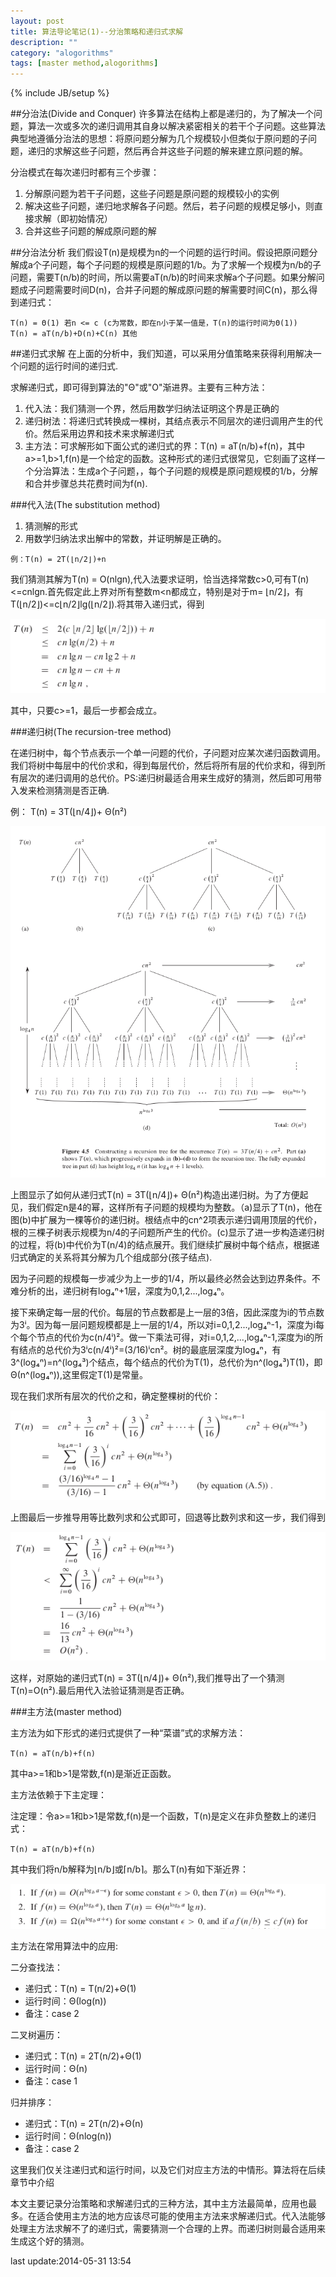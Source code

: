 ```yaml
---
layout: post
title: 算法导论笔记(1)--分治策略和递归式求解
description: ""
category: "alogorithms"
tags: [master method,alogorithms]
---
```

{% include JB/setup %}

##分治法(Divide and Conquer)
许多算法在结构上都是递归的，为了解决一个问题，算法一次或多次的递归调用其自身以解决紧密相关的若干个子问题。这些算法典型地遵循分治法的思想：将原问题分解为几个规模较小但类似于原问题的子问题，递归的求解这些子问题，然后再合并这些子问题的解来建立原问题的解。

分治模式在每次递归时都有三个步骤：

1. 分解原问题为若干子问题，这些子问题是原问题的规模较小的实例
2. 解决这些子问题，递归地求解各子问题。然后，若子问题的规模足够小，则直接求解（即初始情况）
3. 合并这些子问题的解成原问题的解

##分治法分析
我们假设T(n)是规模为n的一个问题的运行时间。假设把原问题分解成a个子问题，每个子问题的规模是原问题的1/b。为了求解一个规模为n/b的子问题，需要T(n/b)的时间，所以需要aT(n/b)的时间来求解a个子问题。如果分解问题成子问题需要时间D(n)，合并子问题的解成原问题的解需要时间C(n)，那么得到递归式：

    T(n) = Θ(1) 若n <= c (c为常数，即在n小于某一值是，T(n)的运行时间为Θ(1))
    T(n) = aT(n/b)+D(n)+C(n) 其他

##递归式求解
在上面的分析中，我们知道，可以采用分值策略来获得利用解决一个问题的运行时间的递归式.

求解递归式，即可得到算法的"Θ"或"O"渐进界。主要有三种方法：

1. 代入法：我们猜测一个界，然后用数学归纳法证明这个界是正确的
2. 递归树法：将递归式转换成一棵树，其结点表示不同层次的递归调用产生的代价。然后采用边界和技术来求解递归式
3. 主方法：可求解形如下面公式的递归式的界：T(n) = aT(n/b)+f(n)，其中a>=1,b>1,f(n)是一个给定的函数。这种形式的递归式很常见，它刻画了这样一个分治算法：生成a个子问题，，每个子问题的规模是原问题规模的1/b，分解和合并步骤总共花费时间为f(n).

###代入法(The substitution method)

1. 猜测解的形式
2. 用数学归纳法求出解中的常数，并证明解是正确的。

`例：T(n) = 2T(⌊n/2⌋)+n`

我们猜测其解为T(n) = O(nlgn),代入法要求证明，恰当选择常数c>0,可有T(n)<=cnlgn.首先假定此上界对所有整数m<n都成立，特别是对于m= ⌊n/2⌋，有T(⌊n/2⌋)<=c⌊n/2⌋lg(⌊n/2⌋).将其带入递归式，得到

![](/images/algo1-0.png)

其中，只要c>=1，最后一步都会成立。

###递归树(The recursion-tree method)

在递归树中，每个节点表示一个单一问题的代价，子问题对应某次递归函数调用。我们将树中每层中的代价求和，得到每层代价，然后将所有层的代价求和，得到所有层次的递归调用的总代价。PS:递归树最适合用来生成好的猜测，然后即可用带入发来检测猜测是否正确.

例：
T(n) = 3T(⌊n/4⌋)+ Θ(n²)

![](/images/algo1-1.png)

上图显示了如何从递归式T(n) = 3T(⌊n/4⌋)+ Θ(n²)构造出递归树。为了方便起见，我们假定n是4的幂，这样所有子问题的规模均为整数。（a)显示了T(n)，他在图(b)中扩展为一棵等价的递归树。根结点中的cn^2项表示递归调用顶层的代价，根的三棵子树表示规模为n/4的子问题所产生的代价。(c)显示了进一步构造递归树的过程，将(b)中代价为T(n/4)的结点展开。我们继续扩展树中每个结点，根据递归式确定的关系将其分解为几个组成部分(孩子结点).

因为子问题的规模每一步减少为上一步的1/4，所以最终必然会达到边界条件。不难分析的出，递归树有log₄ⁿ+1层，深度为0,1,2...,log₄ⁿ。

接下来确定每一层的代价。每层的节点数都是上一层的3倍，因此深度为i的节点数为3ⁱ。因为每一层问题规模都是上一层的1/4，所以对i=0,1,2...,log₄ⁿ-1，深度为i每个每个节点的代价为c(n/4ⁱ)²。做一下乘法可得，对i=0,1,2,...,log₄ⁿ-1,深度为i的所有结点的总代价为3ⁱc(n/4ⁱ)²=(3/16)ⁱcn²。树的最底层深度为log₄ⁿ，有3^(log₄ⁿ)=n^(log₄³)个结点，每个结点的代价为T(1)，总代价为n^(log₄³)T(1)，即Θ(n^(log₄ⁿ)),这里假定T(1)是常量。

现在我们求所有层次的代价之和，确定整棵树的代价：

![](/images/algo1-2.png)

上图最后一步推导用等比数列求和公式即可，回退等比数列求和这一步，我们得到

![](/images/algo1-3.png)

这样，对原始的递归式T(n) = 3T(⌊n/4⌋)+ Θ(n²),我们推导出了一个猜测T(n)=O(n²).最后用代入法验证猜测是否正确。

###主方法(master method)

主方法为如下形式的递归式提供了一种“菜谱”式的求解方法：

`T(n) = aT(n/b)+f(n)`

其中a>=1和b>1是常数,f(n)是渐近正函数。

主方法依赖于下主定理：

注定理：令a>=1和b>1是常数,f(n)是一个函数，T(n)是定义在非负整数上的递归式：
    
`T(n) = aT(n/b)+f(n)`

其中我们将n/b解释为⌊n/b⌋或⌈n/b⌉。那么T(n)有如下渐近界：

![](/images/algo1-4.png)

主方法在常用算法中的应用:

二分查找法：

* 递归式：T(n) = T(n/2)+Θ(1)
* 运行时间：Θ(log(n))
* 备注：case 2

二叉树遍历：

* 递归式：T(n) = 2T(n/2)+Θ(1)
* 运行时间：Θ(n)
* 备注：case 1

归并排序：

* 递归式：T(n) = 2T(n/2)+Θ(n)
* 运行时间：Θ(nlog(n))
* 备注：case 2

这里我们仅关注递归式和运行时间，以及它们对应主方法的中情形。算法将在后续章节中介绍

本文主要记录分治策略和求解递归式的三种方法，其中主方法最简单，应用也最多。在适合使用主方法的地方应该尽可能的使用主方法来求解递归式。代入法能够处理主方法求解不了的递归式，需要猜测一个合理的上界。而递归树则最合适用来生成这个好的猜测。

last update:2014-05-31 13:54
